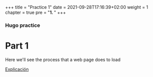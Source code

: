 +++
title = "Practice 1"
date = 2021-09-28T17:16:39+02:00
weight = 1
chapter = true
pre = "<b>1. </b>"
+++

### Hugo practice

# Part 1

Here we'll see the process that a web page does to load

[Explicación](/practica/practica1/tema1)